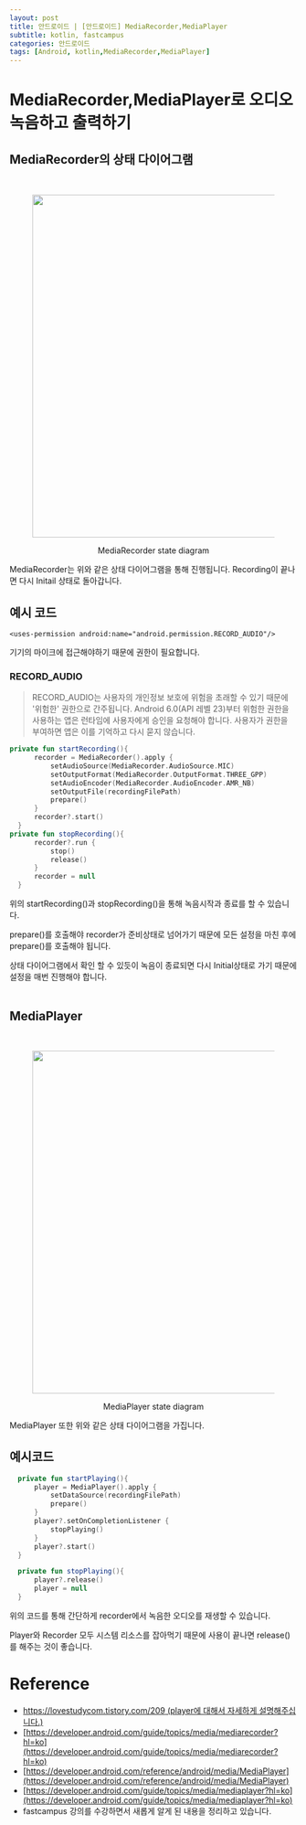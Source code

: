 ```yaml
---
layout: post
title: 안드로이드 | [안드로이드] MediaRecorder,MediaPlayer
subtitle: kotlin, fastcampus
categories: 안드로이드
tags: [Android, kotlin,MediaRecorder,MediaPlayer]
---
```


# MediaRecorder,MediaPlayer로 오디오 녹음하고 출력하기

## MediaRecorder의 상태 다이어그램
  <br>
  <figure>
  <p align = "center"><img src="https://user-images.githubusercontent.com/41900899/187606719-5080d697-63ba-41a2-b23b-bf7f0bb4b4e4.png" width=600></p><figcaption align = "center">MediaRecorder state diagram</figcaption></figure>

  MediaRecorder는 위와 같은 상태 다이어그램을 통해 진행됩니다.
  Recording이 끝나면 다시 Initail 상태로 돌아갑니다.

## 예시 코드
  
  ~~~
  <uses-permission android:name="android.permission.RECORD_AUDIO"/>
  ~~~
  기기의 마이크에 접근해야하기 때문에 권한이 필요합니다.

  ### RECORD_AUDIO
  >RECORD_AUDIO는 사용자의 개인정보 보호에 위험을 초래할 수 있기 때문에 '위험한' 권한으로 간주됩니다. Android 6.0(API 레벨 23)부터 위험한 권한을 사용하는 앱은 런타임에 사용자에게 승인을 요청해야 합니다. 사용자가 권한을 부여하면 앱은 이를 기억하고 다시 묻지 않습니다. 

  ```kotlin
  private fun startRecording(){
        recorder = MediaRecorder().apply {
            setAudioSource(MediaRecorder.AudioSource.MIC)
            setOutputFormat(MediaRecorder.OutputFormat.THREE_GPP)
            setAudioEncoder(MediaRecorder.AudioEncoder.AMR_NB)
            setOutputFile(recordingFilePath)
            prepare()
        }
        recorder?.start()
    }
  private fun stopRecording(){
        recorder?.run {
            stop()
            release()
        }
        recorder = null
    }
  ```
  위의 startRecording()과 stopRecording()을 통해 녹음시작과 종료를 할 수 있습니다. 
  

  prepare()를 호출해야 recorder가 준비상태로 넘어가기 때문에 모든 설정을 마친 후에 prepare()를 호출해야 됩니다.


  상태 다이어그램에서 확인 할 수 있듯이 녹음이 종료되면 다시 Initial상태로 가기 때문에 설정을 매번 진행해야 합니다.
<br><br>

## MediaPlayer

  <br>
  <figure>
  <p align = "center"><img src="https://user-images.githubusercontent.com/41900899/187632778-4680eda9-8ac4-4fa8-a95b-d2b883143844.png" width=600></p><figcaption align = "center">MediaPlayer state diagram</figcaption></figure>

  MediaPlayer 또한 위와 같은 상태 다이어그램을 가집니다.

## 예시코드

  ```kotlin
    private fun startPlaying(){
        player = MediaPlayer().apply {
            setDataSource(recordingFilePath)
            prepare()
        }
        player?.setOnCompletionListener {
            stopPlaying()
        }
        player?.start()
    }

    private fun stopPlaying(){
        player?.release()
        player = null
    }
  ```
  위의 코드를 통해 간단하게 recorder에서 녹음한 오디오를 재생할 수 있습니다.
  
Player와 Recorder 모두 시스템 리소스를 잡아먹기 때문에 사용이 끝나면 release()를 해주는 것이 좋습니다.
# Reference
- [https://lovestudycom.tistory.com/209 (player에 대해서 자세하게 설명해주십니다.)](https://lovestudycom.tistory.com/209)
- [https://developer.android.com/guide/topics/media/mediarecorder?hl=ko](https://developer.android.com/guide/topics/media/mediarecorder?hl=ko)
- [https://developer.android.com/reference/android/media/MediaPlayer](https://developer.android.com/reference/android/media/MediaPlayer)
- [https://developer.android.com/guide/topics/media/mediaplayer?hl=ko](https://developer.android.com/guide/topics/media/mediaplayer?hl=ko)
- fastcampus 강의를 수강하면서 새롭게 알게 된 내용을 정리하고 있습니다.
